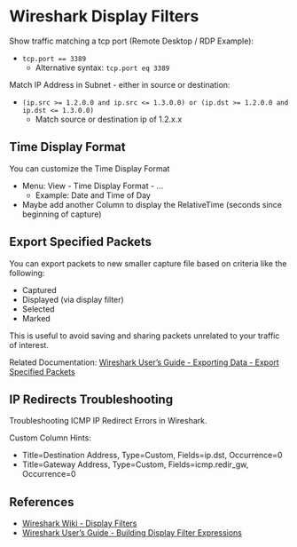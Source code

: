 # Wireshark Display Filters

Show traffic matching a tcp port (Remote Desktop / RDP Example):
* `tcp.port == 3389`
  * Alternative syntax: `tcp.port eq 3389`

Match IP Address in Subnet - either in source or destination:
* `(ip.src >= 1.2.0.0 and ip.src <= 1.3.0.0) or (ip.dst >= 1.2.0.0 and ip.dst <= 1.3.0.0)`
  * Match source or destination ip of 1.2.x.x

## Time Display Format

You can customize the Time Display Format
* Menu: View - Time Display Format - ...
  * Example: Date and Time of Day
* Maybe add another Column to display the RelativeTime (seconds since beginning of capture)

## Export Specified Packets

You can export packets to new smaller capture file based on criteria like the following: 
* Captured
* Displayed (via display filter)
* Selected
* Marked

This is useful to avoid saving and sharing packets unrelated to your traffic of interest.

Related Documentation: [Wireshark User’s Guide - Exporting Data - Export Specified Packets][3]

## IP Redirects Troubleshooting

Troubleshooting ICMP IP Redirect Errors in Wireshark.

Custom Column Hints:
* Title=Destination Address, Type=Custom, Fields=ip.dst, Occurrence=0
* Title=Gateway Address, Type=Custom, Fields=icmp.redir_gw, Occurrence=0

## References

* [Wireshark Wiki - Display Filters][1]
* [Wireshark User’s Guide - Building Display Filter Expressions][2]

[1]: https://wiki.wireshark.org/DisplayFilters
[2]: https://www.wireshark.org/docs/wsug_html_chunked/ChWorkBuildDisplayFilterSection.html
[3]: https://www.wireshark.org/docs/wsug_html_chunked/ChIOExportSection.html
